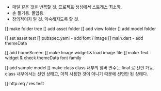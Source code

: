#
- 매일 같은 것을 반복할 것. 프로젝트 생성에서 스트레스 최소화.
- 손 풀기용. 몰입용.
- 창의적이지 말 것. 익숙해지도록 할 것.

[] make folder tree 
    [] add asset folder
    [] add view folder
    [] add model folder

[] set asset test
    [] pubspec.yaml - add font / image 
    [] main.dart - add themeData
 
[] add homeScreen
    [] make Image widget & load image file
    [] make Text widget & check themeData font family

[] add sample model
    [] make class
        class 내부의 멤버 변수는 final 로 선언 가능.
        class 내부에서는 선언 상태고, 아직 사용한 것이 아니기 때문에 선언만 된 상태다.

[] http req / res test